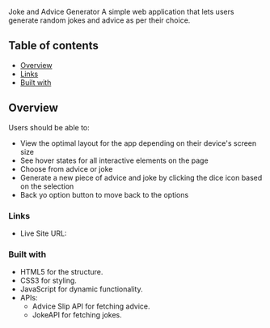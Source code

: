 Joke and Advice Generator 
A simple web application that lets users generate random jokes and advice as per their choice.

## Table of contents

- [Overview](#overview)
- [Links](#links)
- [Built with](#built-with)


## Overview

Users should be able to:

- View the optimal layout for the app depending on their device's screen size
- See hover states for all interactive elements on the page
- Choose from advice or joke
- Generate a new piece of advice and joke by clicking the dice icon based on the selection
- Back yo option button to move back to the options


### Links

- Live Site URL:


### Built with

- HTML5 for the structure.
- CSS3 for styling.
- JavaScript for dynamic functionality.
- APIs:
    - Advice Slip API for fetching advice.
    - JokeAPI for fetching jokes.
